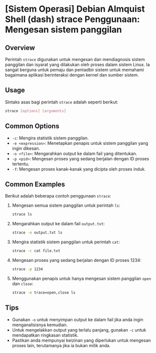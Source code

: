 # [Sistem Operasi] Debian Almquist Shell (dash) strace Penggunaan: Mengesan sistem panggilan

## Overview
Perintah `strace` digunakan untuk mengesan dan mendiagnosis sistem panggilan dan isyarat yang dilakukan oleh proses dalam sistem Linux. Ia sangat berguna untuk pemaju dan pentadbir sistem untuk memahami bagaimana aplikasi berinteraksi dengan kernel dan sumber sistem.

## Usage
Sintaks asas bagi perintah `strace` adalah seperti berikut:

```bash
strace [options] [arguments]
```

## Common Options
- `-c`: Mengira statistik sistem panggilan.
- `-e <expression>`: Menetapkan penapis untuk sistem panggilan yang ingin dikesan.
- `-o <file>`: Mengarahkan output ke dalam fail yang ditentukan.
- `-p <pid>`: Mengesan proses yang sedang berjalan dengan ID proses tertentu.
- `-f`: Mengesan proses kanak-kanak yang dicipta oleh proses induk.

## Common Examples
Berikut adalah beberapa contoh penggunaan `strace`:

1. Mengesan semua sistem panggilan untuk perintah `ls`:
   ```bash
   strace ls
   ```

2. Mengarahkan output ke dalam fail `output.txt`:
   ```bash
   strace -o output.txt ls
   ```

3. Mengira statistik sistem panggilan untuk perintah `cat`:
   ```bash
   strace -c cat file.txt
   ```

4. Mengesan proses yang sedang berjalan dengan ID proses 1234:
   ```bash
   strace -p 1234
   ```

5. Menggunakan penapis untuk hanya mengesan sistem panggilan `open` dan `close`:
   ```bash
   strace -e trace=open,close ls
   ```

## Tips
- Gunakan `-o` untuk menyimpan output ke dalam fail jika anda ingin menganalisisnya kemudian.
- Untuk mengelakkan output yang terlalu panjang, gunakan `-c` untuk mendapatkan ringkasan statistik.
- Pastikan anda mempunyai keizinan yang diperlukan untuk mengesan proses lain, terutamanya jika ia bukan milik anda.
